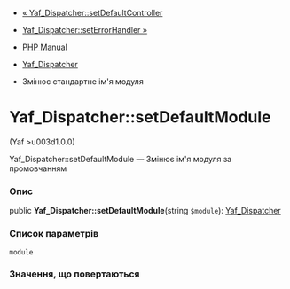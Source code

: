 - [«
Yaf_Dispatcher::setDefaultController](yaf-dispatcher.setdefaultcontroller.md)
- [Yaf_Dispatcher::setErrorHandler
»](yaf-dispatcher.seterrorhandler.md)

- [PHP Manual](index.md)
- [Yaf_Dispatcher](class.yaf-dispatcher.md)
- Змінює стандартне ім'я модуля

# Yaf_Dispatcher::setDefaultModule

(Yaf \>u003d1.0.0)

Yaf_Dispatcher::setDefaultModule — Змінює ім'я модуля за промовчанням

### Опис

public **Yaf_Dispatcher::setDefaultModule**(string `$module`):
[Yaf_Dispatcher](class.yaf-dispatcher.md)

### Список параметрів

`module`

### Значення, що повертаються
